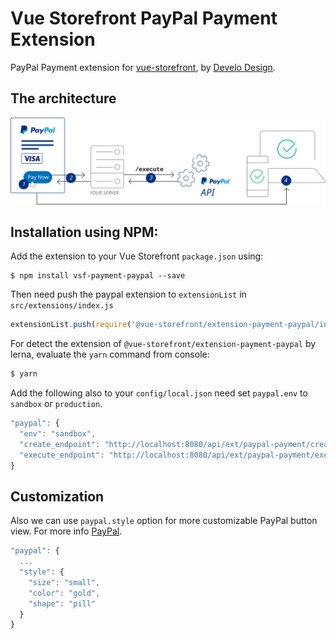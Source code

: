 # Vue Storefront PayPal Payment Extension

PayPal Payment extension for [vue-storefront](https://github.com/DivanteLtd/vue-storefront), by [Develo Design](https://www.develodesign.co.uk).

## The architecture
![Architecture diagram](doc/executing-paypal-payment-server-integration.svg)

## Installation using NPM:

Add the extension to your Vue Storefront `package.json` using:
```shell
$ npm install vsf-payment-paypal --save
```

Then need push the paypal extension to `extensionList` in `src/extensions/index.js`
```js
extensionList.push(require('@vue-storefront/extension-payment-paypal/index.js'))
```

For detect the extension of `@vue-storefront/extension-payment-paypal` by lerna, evaluate the `yarn` command from console:
```js
$ yarn
```

Add the following also to your `config/local.json` need set `paypal.env` to `sandbox` or `production`.
```js
"paypal": {
  "env": "sandbox",
  "create_endpoint": "http://localhost:8080/api/ext/paypal-payment/create",
  "execute_endpoint": "http://localhost:8080/api/ext/paypal-payment/execute"
}
```

## Customization

Also we can use `paypal.style` option for more customizable PayPal button view. For more info [PayPal](https://developer.paypal.com/demo/checkout/#/pattern/checkout).

```js
"paypal": {
  ...
  "style": {
    "size": "small",
    "color": "gold",
    "shape": "pill"
  }
}
```
